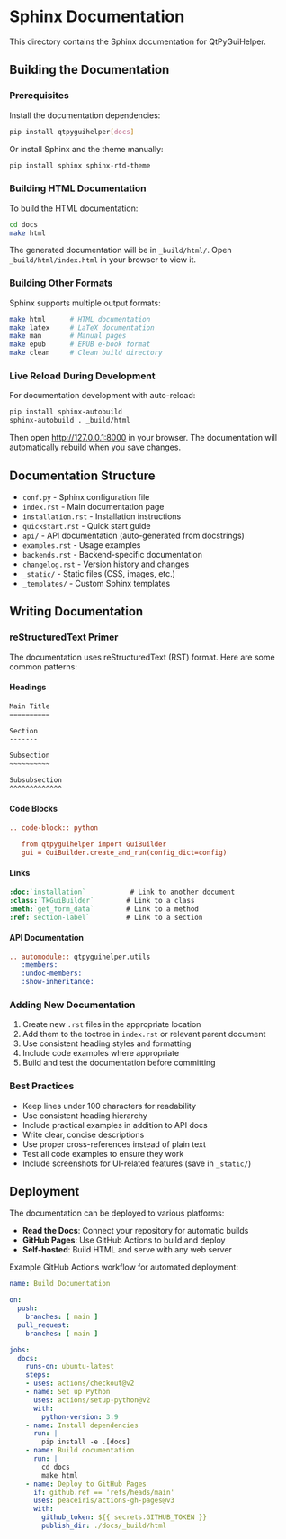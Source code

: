 # Sphinx Documentation

This directory contains the Sphinx documentation for QtPyGuiHelper.

## Building the Documentation

### Prerequisites

Install the documentation dependencies:

```bash
pip install qtpyguihelper[docs]
```

Or install Sphinx and the theme manually:

```bash
pip install sphinx sphinx-rtd-theme
```

### Building HTML Documentation

To build the HTML documentation:

```bash
cd docs
make html
```

The generated documentation will be in `_build/html/`. Open `_build/html/index.html` in your browser to view it.

### Building Other Formats

Sphinx supports multiple output formats:

```bash
make html      # HTML documentation
make latex     # LaTeX documentation
make man       # Manual pages
make epub      # EPUB e-book format
make clean     # Clean build directory
```

### Live Reload During Development

For documentation development with auto-reload:

```bash
pip install sphinx-autobuild
sphinx-autobuild . _build/html
```

Then open http://127.0.0.1:8000 in your browser. The documentation will automatically rebuild when you save changes.

## Documentation Structure

- `conf.py` - Sphinx configuration file
- `index.rst` - Main documentation page
- `installation.rst` - Installation instructions
- `quickstart.rst` - Quick start guide
- `api/` - API documentation (auto-generated from docstrings)
- `examples.rst` - Usage examples
- `backends.rst` - Backend-specific documentation
- `changelog.rst` - Version history and changes
- `_static/` - Static files (CSS, images, etc.)
- `_templates/` - Custom Sphinx templates

## Writing Documentation

### reStructuredText Primer

The documentation uses reStructuredText (RST) format. Here are some common patterns:

#### Headings
```rst
Main Title
==========

Section
-------

Subsection
~~~~~~~~~~

Subsubsection
^^^^^^^^^^^^^
```

#### Code Blocks
```rst
.. code-block:: python

   from qtpyguihelper import GuiBuilder
   gui = GuiBuilder.create_and_run(config_dict=config)
```

#### Links
```rst
:doc:`installation`           # Link to another document
:class:`TkGuiBuilder`        # Link to a class
:meth:`get_form_data`        # Link to a method
:ref:`section-label`         # Link to a section
```

#### API Documentation
```rst
.. automodule:: qtpyguihelper.utils
   :members:
   :undoc-members:
   :show-inheritance:
```

### Adding New Documentation

1. Create new `.rst` files in the appropriate location
2. Add them to the toctree in `index.rst` or relevant parent document
3. Use consistent heading styles and formatting
4. Include code examples where appropriate
5. Build and test the documentation before committing

### Best Practices

- Keep lines under 100 characters for readability
- Use consistent heading hierarchy
- Include practical examples in addition to API docs
- Write clear, concise descriptions
- Use proper cross-references instead of plain text
- Test all code examples to ensure they work
- Include screenshots for UI-related features (save in `_static/`)

## Deployment

The documentation can be deployed to various platforms:

- **Read the Docs**: Connect your repository for automatic builds
- **GitHub Pages**: Use GitHub Actions to build and deploy
- **Self-hosted**: Build HTML and serve with any web server

Example GitHub Actions workflow for automated deployment:

```yaml
name: Build Documentation

on:
  push:
    branches: [ main ]
  pull_request:
    branches: [ main ]

jobs:
  docs:
    runs-on: ubuntu-latest
    steps:
    - uses: actions/checkout@v2
    - name: Set up Python
      uses: actions/setup-python@v2
      with:
        python-version: 3.9
    - name: Install dependencies
      run: |
        pip install -e .[docs]
    - name: Build documentation
      run: |
        cd docs
        make html
    - name: Deploy to GitHub Pages
      if: github.ref == 'refs/heads/main'
      uses: peaceiris/actions-gh-pages@v3
      with:
        github_token: ${{ secrets.GITHUB_TOKEN }}
        publish_dir: ./docs/_build/html
```
